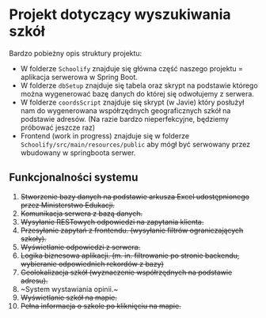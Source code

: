 # Projekt dotyczący wyszukiwania szkół

Bardzo pobieżny opis struktury projektu:
- W folderze `Schoolify` znajduje się główna część naszego projektu = aplikacja serwerowa w Spring Boot.
- W folderze `dbSetup` znajduje się tabela oraz skrypt na podstawie którego można wygenerować bazę danych do której się odwołujemy z serwera.
- W folderze `coordsScript` znajduje się skrypt (w Javie) który posłużył nam do wygenerowana współrzędnych geograficznych szkół na podstawie adresów. (Na razie bardzo nieperfekcyjne, będziemy próbować jeszcze raz)
- Frontend (work in progress) znajduje się w folderze `Schoolify/src/main/resources/public` aby mógł być serwowany przez wbudowany w springboota serwer.  



## Funkcjonalności systemu

1. ~~Stworzenie bazy danych na podstawie arkusza Excel udostępnionego przez Ministerstwo Edukacji.~~
2. ~~Komunikacja serwera z bazą danych.~~
3. ~~Wysyłanie RESTowych odpowiedzi na zapytania klienta.~~
4. ~~Przesyłanie zapytań z frontendu. (wysyłanie filtrów ograniczających szkoły).~~
5. ~~Wyświetlanie odpowiedzi z serwera.~~
6. ~~Logika biznesowa aplikacji. (m. in. filtrowanie po stronie backendu, wybieranie odpowiednich rekordów z bazy)~~
7. ~~Geolokalizacja szkół (wyznaczenie współrzędnych na podstawie adresu).~~
8. ~System wystawiania opinii.~
9. ~~Wyświetlanie szkół na mapie.~~
10. ~~Pełna informacja o szkole po kliknięciu na mapie.~~

